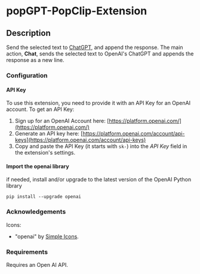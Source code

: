 # popGPT-PopClip-Extension

## Description

Send the selected text to [ChatGPT](https://openai.com/blog/chatgpt), and append the response.
The main action, **Chat**, sends the selected text to OpenAI's ChatGPT and
appends the response as a new line.

### Configuration

#### API Key
To use this extension, you need to provide it with an API Key for an OpenAI account. To get an API Key:
1. Sign up for an OpenAI Account here: [https://platform.openai.com/](https://platform.openai.com/)
2. Generate an API key here: [https://platform.openai.com/account/api-keys](https://platform.openai.com/account/api-keys)
3. Copy and paste the API Key (it starts with `sk-`) into the _API Key_ field in the extension's settings.

#### Import the openai library

if needed, install and/or upgrade to the latest version of the OpenAI Python library

```
pip install --upgrade openai
```

### Acknowledgements
Icons:
- "openai" by [Simple Icons](https://simpleicons.org/).

### Requirements
Requires an Open AI API.
